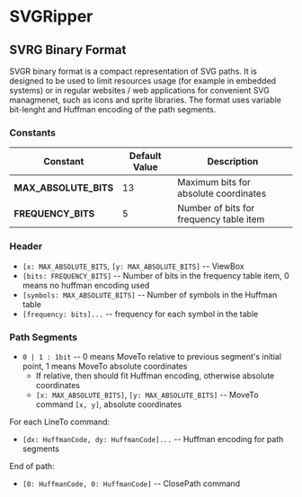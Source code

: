 # SVGRipper

## SVRG Binary Format

SVGR binary format is a compact representation of SVG paths. It is designed to be used to limit resources usage (for example in embedded systems) or in regular websites / web applications for convenient SVG managmenet, such as icons and sprite libraries. The format uses variable bit-lenght and Huffman encoding of the path segments.

### Constants

| Constant              | Default Value | Description                             |
| --------------------- | ------------- | --------------------------------------- |
| **MAX_ABSOLUTE_BITS** | 13            | Maximum bits for absolute coordinates   |
| **FREQUENCY_BITS**    | 5             | Number of bits for frequency table item |

### Header

- `[x: MAX_ABSOLUTE_BITS`, `[y: MAX_ABSOLUTE_BITS]` -- ViewBox
- `[bits: FREQUENCY_BITS]` -- Number of bits in the frequency table item, 0 means no huffman encoding used
- `[symbols: MAX_ABSOLUTE_BITS]` -- Number of symbols in the Huffman table
- `[frequency: bits]...` -- frequency for each symbol in the table

### Path Segments

- `0 | 1 : 1bit` -- 0 means MoveTo relative to previous segment's initial point, 1 means MoveTo absolute coordinates
  - If relative, then should fit Huffman encoding, otherwise absolute coordinates
  - `[x: MAX_ABSOLUTE_BITS]`, `[y: MAX_ABSOLUTE_BITS]` -- MoveTo command `[x, y]`, absolute coordinates

For each LineTo command:

- `[dx: HuffmanCode, dy: HuffmanCode]...` -- Huffman encoding for path segments

End of path:

- `[0: HuffmanCode, 0: HuffmanCode]` -- ClosePath command
